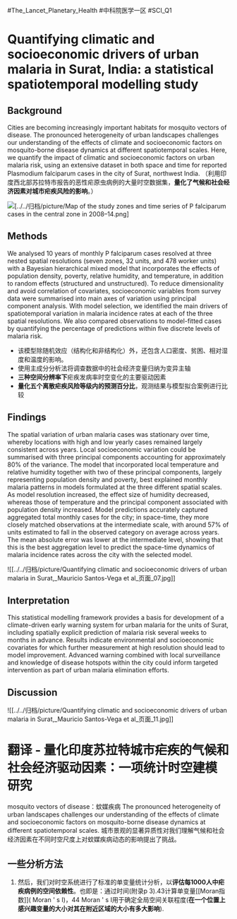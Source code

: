 #The_Lancet_Planetary_Health #中科院医学一区 #SCI_Q1
# Quantifying climatic and socioeconomic drivers of urban malaria in Surat, India: a statistical spatiotemporal modelling study
## Background
Cities are becoming increasingly important habitats for mosquito vectors of disease. The pronounced heterogeneity of urban landscapes challenges our understanding of the effects of climate and socioeconomic factors on mosquito-borne disease dynamics at different spatiotemporal scales. Here, we quantify the impact of climatic and socioeconomic factors on urban malaria risk, using an extensive dataset in both space and time for reported Plasmodium falciparum cases in the city of Surat, northwest India. （利用印度西北部苏拉特市报告的恶性疟原虫病例的大量时空数据集，**量化了气候和社会经济因素对城市疟疾风险的影响**。）

![[../../归档/picture/Map of the study zones and time series of P falciparum cases in the central zone in 2008–14.png]](#pic_center)

## Methods 
We analysed 10 years of monthly P falciparum cases resolved at three nested spatial resolutions (seven zones, 32 units, and 478 worker units) with a Bayesian hierarchical mixed model that incorporates the effects of population density, poverty, relative humidity, and temperature, in addition to random effects (structured and unstructured). To reduce dimensionality and avoid correlation of covariates, socioeconomic variables from survey data were summarised into main axes of variation using principal component analysis. With model selection, we identified the main drivers of spatiotemporal variation in malaria incidence rates at each of the three spatial resolutions. We also compared observations to model-fitted cases by quantifying the percentage of predictions within five discrete levels of malaria risk. 
- 该模型除随机效应（结构化和非结构化）外，还包含人口密度、贫困、相对湿度和温度的影响。
- 使用主成分分析法将调查数据中的社会经济变量归纳为变异主轴
- **三种空间分辨率下**疟疾发病率时空变化的主要驱动因素
- **量化五个离散疟疾风险等级内的预测百分比**，观测结果与模型拟合案例进行比较

## Findings 
The spatial variation of urban malaria cases was stationary over time, whereby locations with high and low yearly cases remained largely consistent across years. Local socioeconomic variation could be summarised with three principal components accounting for approximately 80% of the variance. The model that incorporated local temperature and relative humidity together with two of these principal components, largely representing population density and poverty, best explained monthly malaria patterns in models formulated at the three different spatial scales. As model resolution increased, the effect size of humidity decreased, whereas those of temperature and the principal component associated with population density increased. Model predictions accurately captured aggregated total monthly cases for the city; in space-time, they more closely matched observations at the intermediate scale, with around 57% of units estimated to fall in the observed category on average across years. The mean absolute error was lower at the intermediate level, showing that this is the best aggregation level to predict the space-time dynamics of malaria incidence rates across the city with the selected model. 

![[../../归档/picture/Quantifying climatic and socioeconomic drivers of urban malaria in Surat,_Mauricio Santos-Vega et al_页面_07.jpg]]

## Interpretation 
This statistical modelling framework provides a basis for development of a climate-driven early warning system for urban malaria for the units of Surat, including spatially explicit prediction of malaria risk several weeks to months in advance. Results indicate environmental and socioeconomic covariates for which further measurement at high resolution should lead to model improvement. Advanced warning combined with local surveillance and knowledge of disease hotspots within the city could inform targeted intervention as part of urban malaria elimination efforts.

## Discussion

![[../../归档/picture/Quantifying climatic and socioeconomic drivers of urban malaria in Surat,_Mauricio Santos-Vega et al_页面_11.jpg]]

# 翻译 - 量化印度苏拉特城市疟疾的气候和社会经济驱动因素：一项**统计时空建模**研究
mosquito vectors of disease：蚊媒疾病
The pronounced heterogeneity of urban landscapes challenges our understanding of the effects of climate and socioeconomic factors on mosquito-borne disease dynamics at different spatiotemporal scales. 城市景观的显著异质性对我们理解气候和社会经济因素在不同时空尺度上对蚊媒疾病动态的影响提出了挑战。
## 一些分析方法
1. 然后，我们对时空系统进行了标准的单变量统计分析，以**评估每1000人中疟疾病例的空间依赖性**。也即是：通过时间(附录p 3).43计算单变量[[Moran指数]]( Moran ' s I)，44 Moran ' s I用于确定全局空间关联程度(**在一个位置上感兴趣变量的大小对其在附近区域的大小有多大影响**).